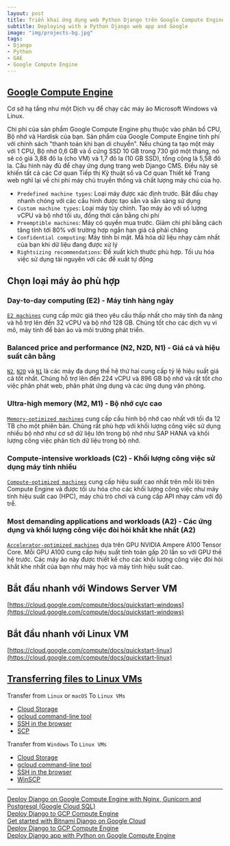 ```yaml
---
layout: post
title: Triển khai ứng dụng web Python Django trên Google Compute Engine
subtitle: Deploying with a Python Django web app and Google
image: "img/projects-bg.jpg"
tags:
- Django
- Python
- GAE
- Google Compute Engine
---
```


## [Google Compute Engine](https://cloud.google.com/compute)

Cơ sở hạ tầng như một Dịch vụ để chạy các máy ảo Microsoft Windows và Linux.

Chi phí của sản phẩm Google Compute Engine phụ thuộc vào phân bổ CPU, Bộ nhớ và Hardisk của bạn. Sản phẩm của Google Compute Engine tính phí với chính sách "thanh toán khi bạn di chuyển". Nếu chúng ta tạo một máy với 1 CPU, Bộ nhớ 0,6 GB và ổ cứng SSD 10 GB trong 730 giờ một tháng, nó sẽ có giá 3,88 đô la (cho VM) và 1,7 đô la (10 GB SSD), tổng cộng là 5,58 đô la. Cấu hình này đủ để chạy ứng dụng trang web Django CMS. Điều này sẽ khiến tất cả các Cơ quan Tiếp thị Kỹ thuật số và Cơ quan Thiết kế Trang web nghĩ lại về chi phí máy chủ truyền thống và chất lượng máy chủ của họ.

- `Predefined machine types`: Loại máy được xác định trước. Bắt đầu chạy nhanh chóng với các cấu hình được tạo sẵn và sẵn sàng sử dụng
- `Custom machine types`: Loại máy tùy chỉnh. Tạo máy ảo với số lượng vCPU và bộ nhớ tối ưu, đồng thời cân bằng chi phí
- `Preemptible machines`: Máy có quyền mua trước. Giảm chi phí bằng cách tăng tính tới 80% với trường hợp ngắn hạn giá cả phải chăng
- `Confidential computing`: Máy tính bí mật. Mã hóa dữ liệu nhạy cảm nhất của bạn khi dữ liệu đang được xử lý
- `Rightsizing recommendations`: Đề xuất kích thước phù hợp. Tối ưu hóa việc sử dụng tài nguyên với các đề xuất tự động


## Chọn loại máy ảo phù hợp


### Day-to-day computing (E2) - Máy tính hàng ngày

[`E2 machines`](https://cloud.google.com/compute/docs/machine-types#e2_machine_types) cung cấp mức giá theo yêu cầu thấp nhất cho máy tính đa năng và hỗ trợ lên đến 32 vCPU và bộ nhớ 128 GB. Chúng tốt cho các dịch vụ vi mô, máy tính để bàn ảo và môi trường phát triển.


### Balanced price and performance (N2, N2D, N1) - Giá cả và hiệu suất cân bằng

[`N2`](https://cloud.google.com/compute/docs/machine-types#n2_machine_types), [`N2D`](https://cloud.google.com/compute/docs/machine-types#n2d_machine_types) và [`N1`](https://cloud.google.com/compute/docs/machine-types#n1_machine_types) là các máy đa dụng thế hệ thứ hai cung cấp tỷ lệ hiệu suất giá cả tốt nhất. Chúng hỗ trợ lên đến 224 vCPU và 896 GB bộ nhớ và rất tốt cho việc phân phát web, phân phát ứng dụng và các ứng dụng văn phòng.


### Ultra-high memory (M2, M1) - Bộ nhớ cực cao

[`Memory-optimized machines`](https://cloud.google.com/compute/docs/machine-types#memory-optimized_machine_type_family) cung cấp cấu hình bộ nhớ cao nhất với tối đa 12 TB cho một phiên bản. Chúng rất phù hợp với khối lượng công việc sử dụng nhiều bộ nhớ như cơ sở dữ liệu lớn trong bộ nhớ như SAP HANA và khối lượng công việc phân tích dữ liệu trong bộ nhớ.


### Compute-intensive workloads (C2) - Khối lượng công việc sử dụng máy tính nhiều

[`Compute-optimized machines`](https://cloud.google.com/compute/docs/machine-types#compute-optimized_machine_type_family) cung cấp hiệu suất cao nhất trên mỗi lõi trên Compute Engine và được tối ưu hóa cho các khối lượng công việc như máy tính hiệu suất cao (HPC), máy chủ trò chơi và cung cấp API nhạy cảm với độ trễ.


### Most demanding applications and workloads (A2) - Các ứng dụng và khối lượng công việc đòi hỏi khắt khe nhất (A2)

[`Accelerator-optimized machines`](https://cloud.google.com/compute/docs/machine-types#accelerator-optimized_machine_type_family) dựa trên GPU NVIDIA Ampere A100 Tensor Core. Mỗi GPU A100 cung cấp hiệu suất tính toán gấp 20 lần so với GPU thế hệ trước. Các máy ảo này được thiết kế cho các khối lượng công việc đòi hỏi khắt khe nhất của bạn như máy học và máy tính hiệu suất cao.


## Bắt đầu nhanh với Windows Server VM

[https://cloud.google.com/compute/docs/quickstart-windows](https://cloud.google.com/compute/docs/quickstart-windows)


## Bắt đầu nhanh với  Linux VM

[https://cloud.google.com/compute/docs/quickstart-linux](https://cloud.google.com/compute/docs/quickstart-linux)


## [Transferring files to Linux VMs](https://cloud.google.com/compute/docs/instances/transfer-files)

Transfer from `Linux` or `macOS` To `Linux VMs`
- [Cloud Storage](https://cloud.google.com/compute/docs/instances/transfer-files#gcstransfer)
- [gcloud command-line tool](https://cloud.google.com/compute/docs/instances/transfer-files#transfergcloud)
- [SSH in the browser](https://cloud.google.com/compute/docs/instances/transfer-files#transferbrowser)
- [SCP](https://cloud.google.com/compute/docs/instances/transfer-files#scp)

Transfer from `Windows` To `Linux VMs`
- [Cloud Storage](https://cloud.google.com/compute/docs/instances/transfer-files#gcstransfer)
- [gcloud command-line tool](https://cloud.google.com/compute/docs/instances/transfer-files#transfergcloud)
- [SSH in the browser](https://cloud.google.com/compute/docs/instances/transfer-files#transferbrowser)
- [WinSCP](https://cloud.google.com/compute/docs/instances/transfer-files#winscp)




-----
[Deploy Django on Google Compute Engine with Nginx, Gunicorn and Postgresql (Google Cloud SQL)](https://djangocircle.com/deploy-django-on-google-compute-engine-with-nginx-gunicorn-and-postgresql-google-cloud-sql/)  
[Deploy Django to GCP Compute Engine](https://www.minimalistbeing.com/blog/django-deployment-gcp-compute-engine/)  
[Get started with Bitnami Django on Google Cloud](https://cloud.google.com/community/tutorials/get-started-bitnami-django)  
[Deploy Django to GCP Compute Engine](https://www.minimalistbeing.com/blog/django-deployment-gcp-compute-engine/)  
[Deploy Django app with Python on Google Compute Engine](https://stackoverflow.com/questions/46783781/deploy-django-1-10-app-with-python-3-6-on-google-compute-engine)  

